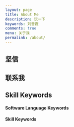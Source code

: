 ```yaml
---
layout: page
title: About Me
description: 玩一下
keywords: 刘晋霞
comments: true
menu: 关于我
permalink: /about/
---
```




## 坚信



## 联系我

## Skill Keywords

#### Software Language Keywords


#### Skill Keywords
